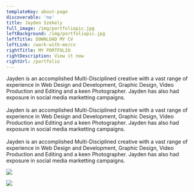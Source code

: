 ```yaml
---
templateKey: about-page
discoverable: 'no'
title: Jayden Szekely
full_image: /img/portfoliopic.jpg
leftBackground: /img/portfoliopic.jpg
leftTitle: DOWNLOAD MY CV
leftLink: /work-with-me/cv
rightTitle: MY PORTFOLIO
rightDescription: View it now
rightUrl: /portfolio
---
```

Jayden is an accomplished Multi-Disciplined creative with a vast range of experience in Web Design and Development, Graphic Design, Video Production and Editing and a keen Photographer.  Jayden has also had exposure in social media marketting campaigns.\
\
Jayden is an accomplished Multi-Disciplined creative with a vast range of experience in Web Design and Development, Graphic Design, Video Production and Editing and a keen Photographer.  Jayden has also had exposure in social media marketting campaigns.\
\
Jayden is an accomplished Multi-Disciplined creative with a vast range of experience in Web Design and Development, Graphic Design, Video Production and Editing and a keen Photographer.  Jayden has also had exposure in social media marketting campaigns.

![](/img/anthony-intraversato-455600-unsplash.jpg)

![](/img/resource-splash.jpg)
